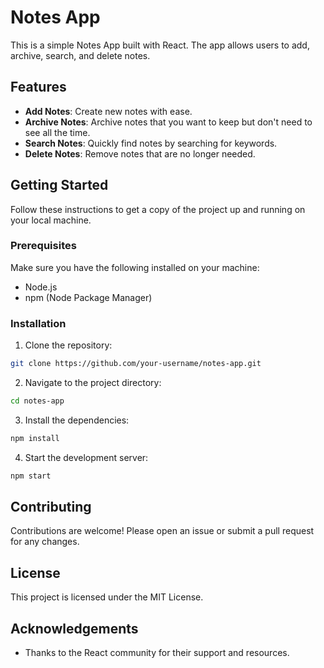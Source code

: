 # Notes App

This is a simple Notes App built with React. The app allows users to add, archive, search, and delete notes.

## Features

- **Add Notes**: Create new notes with ease.
- **Archive Notes**: Archive notes that you want to keep but don't need to see all the time.
- **Search Notes**: Quickly find notes by searching for keywords.
- **Delete Notes**: Remove notes that are no longer needed.

## Getting Started

Follow these instructions to get a copy of the project up and running on your local machine.

### Prerequisites

Make sure you have the following installed on your machine:

- Node.js
- npm (Node Package Manager)

### Installation

1. Clone the repository:
  ```bash
  git clone https://github.com/your-username/notes-app.git
  ```

2. Navigate to the project directory:
  ```bash
  cd notes-app
  ```

3. Install the dependencies:
  ```bash
  npm install
  ```

4. Start the development server:
  ```bash
  npm start
  ```

## Contributing

Contributions are welcome! Please open an issue or submit a pull request for any changes.

## License

This project is licensed under the MIT License.

## Acknowledgements

- Thanks to the React community for their support and resources.
